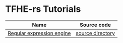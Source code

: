 

# TFHE-rs Tutorials

| Name | Source code | 
|------|---------|
|[Regular expression engine](./tfhe/docs/regex-engine.md) | [source directory](./tfhe/examples/regex-engine/src/)|

